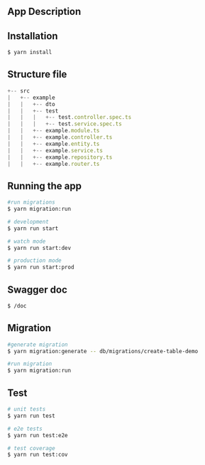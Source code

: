 

## App Description

## Installation

```bash
$ yarn install
```

## Structure file
```js
+-- src
|   +-- example
|   |   +-- dto
|   |   +-- test
|   |   |   +-- test.controller.spec.ts
|   |   |   +-- test.service.spec.ts
|   |   +-- example.module.ts
|   |   +-- example.controller.ts
|   |   +-- example.entity.ts
|   |   +-- example.service.ts
|   |   +-- example.repository.ts
|   |   +-- example.router.ts
```

## Running the app

```bash
#run migrations
$ yarn migration:run

# development
$ yarn run start

# watch mode
$ yarn run start:dev

# production mode
$ yarn run start:prod
```

## Swagger doc
```bash
$ /doc
```

## Migration


```bash
#generate migration
$ yarn migration:generate -- db/migrations/create-table-demo

#run migration
$ yarn migration:run
```

## Test

```bash
# unit tests
$ yarn run test

# e2e tests
$ yarn run test:e2e

# test coverage
$ yarn run test:cov
```
